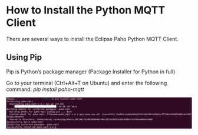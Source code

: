 # How to Install the Python MQTT Client

There are several ways to install the Eclipse Paho Python MQTT Client.

## Using Pip

Pip is Python’s package manager (Package Installer for Python in full)

Go to your terminal (Ctrl+Alt+T on Ubuntu) and enter the following command:
*pip install paho-mqtt*

![pip install paho-mqtt](/Eclipse%20_Paho/pip%20install.png)